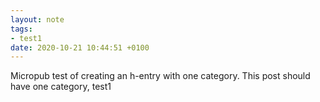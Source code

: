 ```yaml
---
layout: note
tags:
- test1
date: 2020-10-21 10:44:51 +0100
---
```


Micropub test of creating an h-entry with one category. This post should have one category, test1
